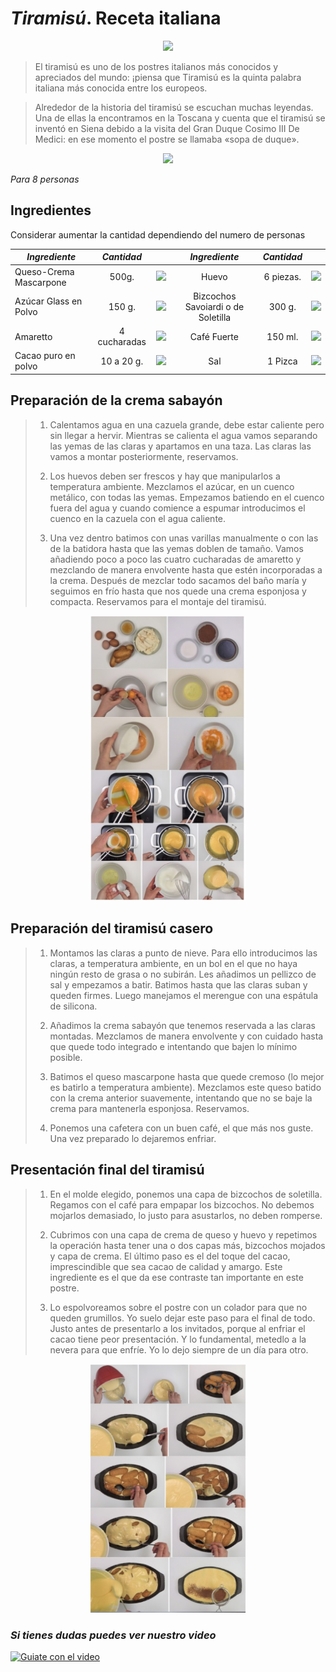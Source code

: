 # *Tiramisú*. Receta italiana
<p align="Center">
   <img src="https://www.shutterstock.com/image-vector/italian-desserts-tiramisu-text-hand-260nw-1833497803.jpg" width="400">
</p>

> El tiramisú es uno de los postres italianos más conocidos y apreciados del mundo: ¡piensa que Tiramisú es la quinta palabra italiana más conocida entre los europeos.

> Alrededor de la historia del tiramisú se escuchan muchas leyendas. Una de ellas la encontramos en la Toscana y cuenta que el tiramisú se inventó en Siena debido a la visita del Gran Duque Cosimo III De Medici: en ese momento el postre se llamaba «sopa de duque».
>

<p align="center">
<img src="https://www.recetasderechupete.com/wp-content/uploads/2020/05/Tiramis%C3%BA-italiano-1200x828.jpg" width="350">
</p>

_Para 8 personas_

## Ingredientes

Considerar aumentar la cantidad dependiendo del numero de personas 
<div align="Center">

| *Ingrediente*            | *Cantidad*     | | *Ingrediente*            | *Cantidad*     | |
| ----------------- | :---------------: | :---------------: |:---------------: |:---------------: |:---------------: |
| Queso-Crema Mascarpone      | 500g.  | <img src="https://www.cardamomo.news/__export/1678996138143/sites/debate/img/2023/03/16/queso-crema.jpg_172596871.jpg" width="100"> |    Huevo  |  6 piezas.  | <img src="https://www.recetasderechupete.com/wp-content/uploads/2020/06/Tipos-de-huevos.jpg" width="100"> |
| Azúcar Glass en Polvo        | 150 g. | <img src="https://i0.wp.com/www.pasionthermomix.co/wp-content/uploads/2019/10/azucar-glas.jpg" width="100"> | Bizcochos Savoiardi o de Soletilla      | 300 g. | <img src="https://okdiario.com/img/2015/10/25/receta-de-bizcochos-savoiardi-o-de-soletilla-655x368.jpg" width="100"> |
| Amaretto | 4 cucharadas | <img src="https://ss388.liverpool.com.mx/xl/19819787.jpg" width="100"> | Café Fuerte       | 150 ml. | <img src="https://i.blogs.es/99439e/cacao-polvo/1366_2000.jpg" width="100"> |
| Cacao puro en polvo       | 10 a 20 g.  | <img src="https://www.sincable.mx/wp-content/uploads/2021/07/Yz6-UdT-cafe-en-polvo-1-81363863_s.jpg" width="100"> | Sal      | 1 Pizca | <img src="https://cdn.shopify.com/s/files/1/0003/1916/0381/articles/IMG_8951a1.jpg?v=1621027793" width="100"> |
</div>

## Preparación de la crema sabayón

> 1. Calentamos agua en una cazuela grande, debe estar caliente pero sin llegar a hervir. Mientras se calienta el agua vamos separando las yemas de las claras y apartamos en una taza. Las claras las vamos a montar posteriormente, reservamos.
>
> 2. Los huevos deben ser frescos y hay que manipularlos a temperatura ambiente. Mezclamos el azúcar, en un cuenco metálico, con todas las yemas. Empezamos batiendo en el cuenco fuera del agua y cuando comience a espumar introducimos el cuenco en la cazuela con el agua caliente.
>
> 3. Una vez dentro batimos con unas varillas manualmente o con las de la batidora hasta que las yemas doblen de tamaño. Vamos añadiendo poco a poco las cuatro cucharadas de amaretto y mezclando de manera envolvente hasta que estén incorporadas a la crema. Después de mezclar todo sacamos del baño maría y seguimos en frío hasta que nos quede una crema esponjosa y compacta. Reservamos para el montaje del tiramisú.

<p align="Center">
<img src="IMG/crema.jpg" width="250">
</p>

## Preparación del tiramisú casero

> 1. Montamos las claras a punto de nieve. Para ello introducimos las claras, a temperatura ambiente, en un bol en el que no haya ningún resto de grasa o no subirán. Les añadimos un pellizco de sal y empezamos a batir. Batimos hasta que las claras suban y queden firmes. Luego manejamos el merengue con una espátula de silicona.
>
> 2. Añadimos la crema sabayón que tenemos reservada a las claras montadas. Mezclamos de manera envolvente y con cuidado hasta que quede todo integrado e intentando que bajen lo mínimo posible.
>
> 3. Batimos el queso mascarpone hasta que quede cremoso (lo mejor es batirlo a temperatura ambiente). Mezclamos este queso batido con la crema anterior suavemente, intentando que no se baje la crema para mantenerla esponjosa. Reservamos.
>
> 4. Ponemos una cafetera con un buen café, el que más nos guste. Una vez preparado lo dejaremos enfriar.
>

## Presentación final del tiramisú

> 1. En el molde elegido, ponemos una capa de bizcochos de soletilla. Regamos con el café para empapar los bizcochos. No debemos mojarlos demasiado, lo justo para asustarlos, no deben romperse.  
>
> 2. Cubrimos con una capa de crema de queso y huevo y repetimos la operación hasta tener una o dos capas más, bizcochos mojados y capa de crema. El último paso es el del toque del cacao, imprescindible que sea cacao de calidad y amargo. Este ingrediente es el que da ese contraste tan importante en este postre.
>
> 3. Lo espolvoreamos sobre el postre con un colador para que no queden grumillos. Yo suelo dejar este paso para el final de todo. Justo antes de presentarlo a los invitados, porque al enfriar el cacao tiene peor presentación. Y lo fundamental, metedlo a la nevera para que enfríe. Yo lo dejo siempre de un día para otro.
>
<p align="Center">
<img src="IMG/tiramisu.jpg" width="250">
</p>

### _Si tienes dudas puedes ver nuestro video_
[![Guiate con el video](https://www.ilolay.com.ar/uploads/recetas/1658880862-Tiramisu.jpg)](https://youtu.be/6XIwPIqDzA4)


